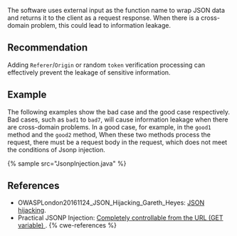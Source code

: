 The software uses external input as the function name to wrap JSON data and returns it to the client as a request response. When there is a cross-domain problem, this could lead to information leakage.


## Recommendation
Adding `Referer`/`Origin` or random `token` verification processing can effectively prevent the leakage of sensitive information.


## Example
The following examples show the bad case and the good case respectively. Bad cases, such as `bad1` to `bad7`, will cause information leakage when there are cross-domain problems. In a good case, for example, in the `good1` method and the `good2` method, When these two methods process the request, there must be a request body in the request, which does not meet the conditions of Jsonp injection.

{% sample src="JsonpInjection.java" %}

## References
* OWASPLondon20161124_JSON_Hijacking_Gareth_Heyes: [JSON hijacking](https://owasp.org/www-chapter-london/assets/slides/OWASPLondon20161124_JSON_Hijacking_Gareth_Heyes.pdf).
* Practical JSONP Injection: [ Completely controllable from the URL (GET variable) ](https://securitycafe.ro/2017/01/18/practical-jsonp-injection).
{% cwe-references %}
